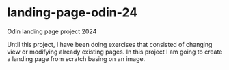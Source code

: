 # landing-page-odin-24
Odin landing page project 2024

Until this project, I have been doing exercises that consisted of changing view or modifying already existing pages.
In this project I am going to create a landing page from scratch basing on an image.
